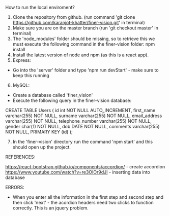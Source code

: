 How to run the local enviroment? 
1) Clone the repository from github. (run command 'git clone https://github.com/karanjot-khatter/finer-vision.git' in terminal)
2) Make sure you are on the master branch (run 'git checkout master' in terminal)
3) The 'node_modules' folder should be missing, so to retrieve this we must execute the following command in the finer-vision folder:
npm install
4) Install the latest version of node and npm (as this is a react app).
5) Express:
- Go into the 'server' folder and type 'npm run devStart' - make sure to keep this running
6) MySQL:
- Create a database called 'finer_vision'
- Execute the following query in the finer-vision database:

CREATE TABLE Users (
    id int NOT NULL AUTO_INCREMENT,
    first_name varchar(255) NOT NULL,
    surname varchar(255) NOT NULL,
    email_address varchar(255) NOT NULL,
    telephone_number varchar(255) NOT NULL,
    gender char(1) NOT NULL,
    dob DATE NOT NULL,
    comments varchar(255) NOT NULL,
    PRIMARY KEY (id)
);

7) In the 'finer-vision' directory run the command 'npm start' and this should open up the project.

REFERENCES:

https://react-bootstrap.github.io/components/accordion/ - create accordion
https://www.youtube.com/watch?v=re3OIOr9dJI - inserting data into database 

ERRORS:
- When you enter all the information in the first step and second step and then click 'next' - the acordion headers need two clicks to function correctly. This is an jquery problem.